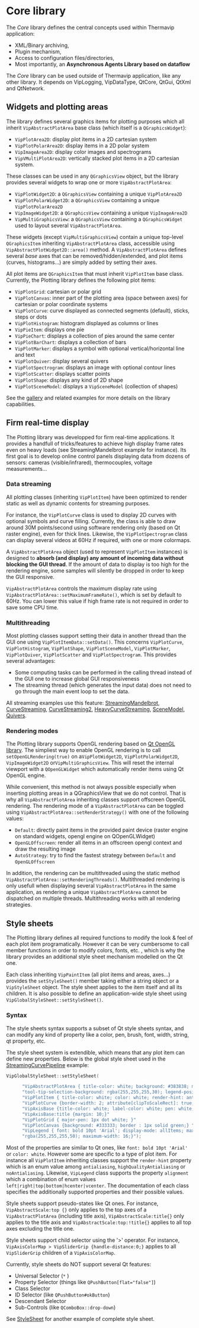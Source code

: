 


# Core library

The *Core* library defines the central concepts used within Thermavip application:

-	XML/Binary archiving,
-	Plugin mechanism,
-	Access to configuration files/directories,
-	Most importantly, an **Asynchronous Agents Library based on dataflow**

The *Core* library can be used outside of Thermavip application, like any other library. It depends on VipLogging, VipDataType, QtCore, QtGui, QtXml and QtNetwork.


## Widgets and plotting areas

The library defines several graphics items for plotting purposes which  all inherit `VipAbstractPlotArea` base class (which itself is a `QGraphicsWidget`):

-	`VipPlotArea2D`: display plot items in a 2D cartesian system
-	`VipPlotPolarArea2D`: display items in a 2D polar system
-	`VipImageArea2D`: display color images and spectrograms
-	`VipVMultiPlotArea2D`: vertically stacked plot items in a 2D cartesian system.

These classes can be used in any `QGraphicsView` object, but the library provides several widgets to wrap one or more `VipAbstractPlotArea`:

-	`VipPlotWidget2D`: a `QGraphicsView` containing a unique `VipPlotArea2D`
-	`VipPlotPolarWidget2D`: a `QGraphicsView` containing a unique `VipPlotPolarArea2D`
-	`VipImageWidget2D`: a `QGraphicsView` containing a unique `VipImageArea2D`
-	`VipMultiGraphicsView`: a `QGraphicsView` containing a `QGraphicsWidget` used to layout several `VipAbstractPlotArea`.

These widgets (except `VipMultiGraphicsView`) contain a unique top-level `QGraphicsItem` inheriting `VipAbstractPlotArea` class, accessible using `VipAbstractPlotWidget2D::area()` method. A `VipAbstractPlotArea` defines several *base* axes that can be removed/hidden/extended, and plot items (curves, histograms...) are simply added by setting their axes.

All plot items are `QGraphicsItem` that must inherit `VipPlotItem` base class. Currently, the Plotting library defines the following plot items:

-	`VipPlotGrid`: cartesian or polar grid
-	`VipPlotCanvas`: inner part of the plotting area (space between axes) for cartesian or polar coordinate systems
-	`VipPlotCurve`: curve displayed as connected segments (default), sticks, steps or dots
-	`VipPlotHistogram`: histogram displayed as columns or lines
-	`VipPieItem`: displays one pie
-	`VipPieChart`: displays a collection of pies around the same center
-	`VipPlotBarChart`: displays a collection of bars
-	`VipPlotMarker`: displays a symbol with optional vertical/horizontal line and text
-	`VipPlotQuiver`: display several quivers
-	`VipPlotSpectrogram`: displays an image with optional contour lines
-	`VipPlotScatter`: displays scatter points
-	`VipPlotShape`: displays any kind of 2D shape
-	`VipPlotSceneModel`: displays a `VipSceneModel` (collection of shapes)

See the [gallery](gallery.md) and related examples for more details on the library capabilities.

## Firm real-time display
The Plotting library was developped for firm real-time applications. It provides a handfull of tricks/features to achieve high display frame rates even on heavy loads (see StreamingMandelbrot example for instance). Its first goal is to develop online control panels displaying data from dozens of sensors: cameras (visible/infrared), thermocouples, voltage measurements...

### Data streaming
All plotting classes (inheriting `VipPlotItem`) have been optimized to render static as well as dynamic contents for streaming purposes.

For instance, the `VipPlotCurve` class is used to display 2D curves with optional symbols and curve filling. Currently, the class is able to draw around 30M points/second using software rendering only (based on Qt raster engine), even for thick lines. Likewise, the `VipPlotSpectrogram` class can display several videos at 60Hz if required, with one or more colormaps.

A `VipAbstractPlotArea` object (used to represent `VipPlotItem` instances) is designed to **absorb (and display) any amount of incoming data without blocking the GUI thread**. If the amount of data to display is too high for the rendering engine, some samples will silently be dropped in order to keep the GUI responsive.

`VipAbstractPlotArea` controls the maximum display rate using `VipAbstractPlotArea::setMaximumFrameRate()`, which is set by default to 60Hz. You can lower this value if high frame rate is not required in order to save some CPU time.

### Multithreading

Most plotting classes support setting their data in another thread than the GUI one using `VipPlotItemData::setData()`. This concerns `VipPlotCurve`, `VipPlotHistogram`, `VipPlotShape`, `VipPlotSceneModel`, `VipPlotMarker`, `VipPlotQuiver`, `VipPlotScatter` and `VipPlotSpectrogram`. This provides several advantages:

- Some computing tasks can be performed in the calling thread instead of the GUI one to increase global GUI responsiveness
- The streaming thread (which generates the input data) does not need to go through the main event loop to set the data.

All streaming examples use this feature: [StreamingMandelbrot](../src/Tests/Plotting/StreamingMandelbrot/main.cpp), [CurveStreaming](../src/tests/Plotting/CurveStreaming/main.cpp), [CurveStreaming2](../src/tests/Plotting/CurveStreaming2/main.cpp), [HeavyCurveStreaming](../src/tests/Plotting/HeavyCurveStreaming/main.cpp), [SceneModel](../src/tests/Plotting/SceneModel/main.cpp), [Quivers](../src/tests/Plotting/Quivers/main.cpp).

### Rendering modes

The Plotting library supports OpenGL rendering based on [Qt OpenGL library]( https://doc.qt.io/qt-6/qtopengl-index.html). The simpliest way to enable OpenGL rendering is to call `setOpenGLRendering(true)` on a`VipPlotWidget2D`, `VipPlotPolarWidget2D`, `VipImageWidget2D` or`VipMultiGraphicsView`. This will reset the internal viewport with a `QOpenGLWidget` which automatically render items using Qt OpenGL engine.

While convenient, this method is not always possible especially when inserting plotting areas in a QGraphicsView that we do not control. That is why all `VipAbstractPlotArea` inheriting classes support offscreen OpenGL rendering. The rendering mode of a `VipAbstractPlotArea` can be toggled using `VipAbstractPlotArea::setRenderStrategy()` with one of the following values:

- `Default`: directly paint items in the provided paint device (raster engine on standard widgets, opengl engine on QOpenGLWidget)
- `OpenGLOffscreen`: render all items in an offscreen opengl context and draw the resulting image
- `AutoStrategy`: try to find the fastest strategy between `Default` and `OpenGLOffscreen`

In addition, the rendering can be multithreaded using the static method  `VipAbstractPlotArea::setRenderingThreads()`. Multithreaded rendering is only usefull when displaying several `VipAbstractPlotArea` in the same application, as rendering a unique `VipAbstractPlotArea` cannot be dispatched on multiple threads. Multithreading works with all rendering strategies.

## Style sheets

The Plotting library defines all required functions to modify the look & feel of each plot item programatically.  However it can be very cumbersome to call member functions in order to modify colors, fonts, etc. , which is why the library provides an additional style sheet mechanism modelled on the Qt one.

Each class inheriting `VipPaintItem` (all plot items and areas, axes...) provides the `setStyleSheet()` member taking either a string object or a `VipStyleSheet` object. The style sheet applies to the item itself and all its children. It is also possible to define an application-wide style sheet using `VipGlobalStyleSheet::setStyleSheet()`.

### Syntax

The style sheets syntax supports a subset of Qt style sheets syntax, and can modify any kind of property like a color, pen, brush, font, width, string, qt property, etc.

The style sheet system is extendible, which means that any plot item can define new properties. Below is the global style sheet used in the [StreamingCurvePipeline](../src/tests/Gui/StreamingCurvePipeline/main.cpp) example:

```cpp
VipGlobalStyleSheet::setStyleSheet(

	  "VipAbstractPlotArea { title-color: white; background: #383838; mouse-wheel-zoom: true; mouse-panning:leftButton; colorpalette: set1; tool-tip-selection-border: yellow; "
	  "tool-tip-selection-background: rgba(255,255,255,30); legend-position: innerTopLeft; legend-border-distance:20; }"
	  "VipPlotItem { title-color: white; color: white; render-hint: antialiasing; }"
	  "VipPlotCurve {border-width: 2; attribute[clipToScaleRect]: true; }"
	  "VipAxisBase {title-color: white; label-color: white; pen: white;}"
	  "VipAxisBase:title {margin: 10;}"
	  "VipPlotGrid { major-pen: 1px dot white; }"
	  "VipPlotCanvas {background: #333333; border : 1px solid green;} "
	  "VipLegend { font: bold 10pt 'Arial'; display-mode: allItems; max-columns: 1; color: white; alignment:hcenter|vcenter; expanding-directions:vertical; border:white; border-radius:5px; background: "
	  "rgba(255,255,255,50); maximum-width: 16;}");
```
Most of the properties are similar to Qt ones, like `font: bold 10pt 'Arial'` or `color: white`. However some are specific to a type of plot item. For instance all `VipPlotItem` inheriting classes support the `render-hint` property which is an enum value among `antialiasing`, `highQualityAntialiasing` or `noAntialiasing`.  Likewise, `VipLegend` class  supports the property `alignment` which a combination of enum values `left|right|top|bottom|hcenter|vcenter`. The documentation of each class specifies the additionally supported properties and their possible values.

Style sheets support pseudo-states like Qt ones. For instance, `VipAbstractScale:top {}` only applies to the top axes of a `VipAbstractPlotArea` (including title axis), `VipAbstractScale:title{}` only applies to the title axis and `VipAbstractScale:top:!title{}` applies to all top axes excluding the title one.

Style sheets support child selector using the '>' operator. For instance, `VipAxisColorMap > VipSliderGrip {handle-distance:0;}` applies to all `VipSliderGrip` children of a `VipAxisColorMap`.

Currently, style sheets do NOT support several Qt features:

- Universal Selector (`*` )
- Property Selector (things like `QPushButton[flat="false"]`)
- Class Selector
- ID Selector (like `QPushButton#okButton`)
- Descendant Selector
- Sub-Controls (like `QComboBox::drop-down`)

See [StyleSheet](../src/tests/Plotting/StyleSheet/main.cpp) for another example of complete style sheet.

